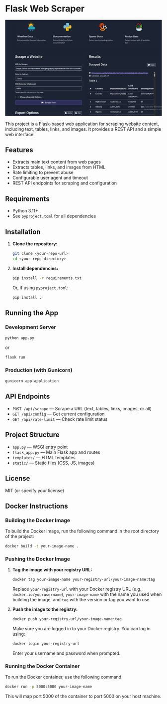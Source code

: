 # Flask Web Scraper

![DataHarvest](generated-icon.png)

This project is a Flask-based web application for scraping website content, including text, tables, links, and images. It provides a REST API and a simple web interface.

## Features

- Extracts main text content from web pages
- Extracts tables, links, and images from HTML
- Rate limiting to prevent abuse
- Configurable user agent and timeout
- REST API endpoints for scraping and configuration

## Requirements

- Python 3.11+
- See `pyproject.toml` for all dependencies

## Installation

1. **Clone the repository:**
   ```bash
   git clone <your-repo-url>
   cd <your-repo-directory>
   ```

2. **Install dependencies:**
   ```bash
   pip install -r requirements.txt
   ```
   Or, if using `pyproject.toml`:
   ```bash
   pip install .
   ```

## Running the App

### Development Server

```bash
python app.py
```

or

```bash
flask run
```

### Production (with Gunicorn)

```bash
gunicorn app:application
```

## API Endpoints

- `POST /api/scrape` — Scrape a URL (text, tables, links, images, or all)
- `GET /api/config` — Get current configuration
- `GET /api/rate-limit` — Check rate limit status

## Project Structure

- `app.py` — WSGI entry point
- `flask_app.py` — Main Flask app and routes
- `templates/` — HTML templates
- `static/` — Static files (CSS, JS, images)

## License

MIT (or specify your license)

## Docker Instructions

### Building the Docker Image

To build the Docker image, run the following command in the root directory of the project:

```bash
docker build -t your-image-name .
```

### Pushing the Docker Image

1. **Tag the image with your registry URL:**

   ```bash
   docker tag your-image-name your-registry-url/your-image-name:tag
   ```

   Replace `your-registry-url` with your Docker registry URL (e.g., `docker.io/yourusername`), `your-image-name` with the name you used when building the image, and `tag` with the version or tag you want to use.

2. **Push the image to the registry:**

   ```bash
   docker push your-registry-url/your-image-name:tag
   ```

   Make sure you are logged in to your Docker registry. You can log in using:

   ```bash
   docker login your-registry-url
   ```

   Enter your username and password when prompted.

### Running the Docker Container

To run the Docker container, use the following command:

```bash
docker run -p 5000:5000 your-image-name
```

This will map port 5000 of the container to port 5000 on your host machine. 